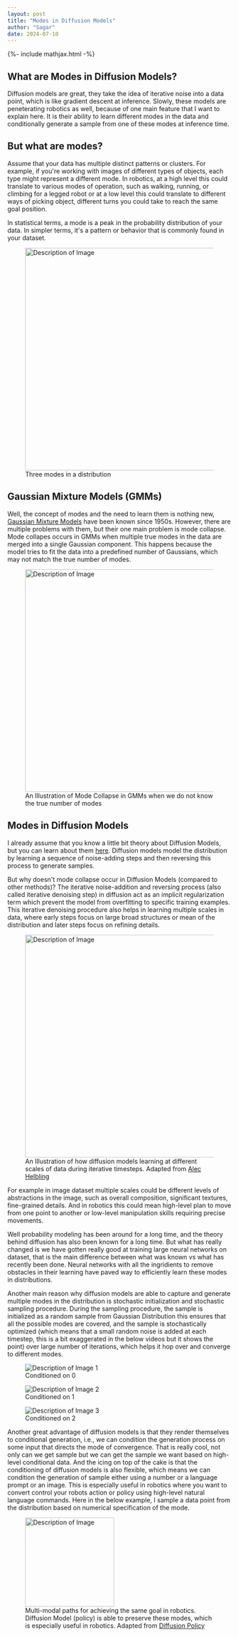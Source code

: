 ```yaml
---
layout: post
title: "Modes in Diffusion Models"
author: "Sagar"
date: 2024-07-10
---
```

{%- include mathjax.html -%}


## 				What are Modes in Diffusion Models?

Diffusion models are great, they take the idea of iterative noise into a data point, which is like gradient descent at inference. Slowly, these models are peneterating robotics as well, because of one main feature that I want to explain here. It is their ability to learn different modes in the data and conditionally generate a sample from one of these modes at inference time. 

## But what are modes?

 Assume that your data has multiple distinct patterns or clusters. For example, if you're working with images of different types of objects, each type might represent a different mode. In robotics, at a high level this could translate to various modes of operation, such as walking, running, or climbing for a legged robot or at a low level this could translate to different ways of picking object, different turns you could take to reach the same goal position.

In statistical terms, a mode is a peak in the probability distribution of your data. In simpler terms, it's a pattern or behavior that is commonly found in your dataset.
<div class="image-container">
<figure>
  <img src="../../../../assets/images/modes.png" alt="Description of Image" width="525" height="500"/>
  <figcaption> Three modes in a distribution </figcaption>
</figure>
</div>

## Gaussian Mixture Models (GMMs)

Well, the concept of modes and the need to learn them is nothing new, [Gaussian Mixture Models](https://scikit-learn.org/stable/modules/mixture.html) have been known since 1950s. However, there are multiple problems with them, but their one main problem is mode collapse. Mode collapes occurs in GMMs when multiple true modes in the data are merged into a single Gaussian component. This happens because the model tries to fit the data into a predefined number of Gaussians, which may not match the true number of modes.

<div class="image-container">
<figure>
  <img src="../../../../assets/images/gmm_mode_collapse.png" alt="Description of Image" width="525" height="500"/>
  <figcaption> An Illustration of Mode Collapse in GMMs when
  we do not know the true number of modes </figcaption>
</figure>
</div>


## Modes in Diffusion Models

I already assume that you know a little bit theory about Diffusion Models, but you can learn about them [here](https://lilianweng.github.io/posts/2021-07-11-diffusion-models/). Diffusion models model the distribution by learning a sequence of noise-adding steps and then reversing this process to generate samples.

But why doesn't mode collapse occur in Diffusion Models (compared to other methods)? The iterative noise-addition and reversing process (also called iterative denoising step) in diffusion act as an implicit regularization term which prevent the model from overfitting to specific training examples. This iterative denoising procedure also helps in learning multiple scales in data, where early steps focus on large broad structures or mean of the distribution and later steps focus on refining details. 

<div class="image-container">
<figure>
  <img src="../../../../assets/images/diffusion_mean_blog_comp.gif" alt="Description of Image" width="525" height="500"/>
    <figcaption>An Illustration of how diffusion models learning at different scales of data during iterative timesteps. Adapted from <a href="https://x.com/alec_helbling/status/1783378117249089625?t=yvEXY9j9DVOhcVzPsSDc-g&s=08">Alec Helbling</a></figcaption>

</figure>
</div>


For example in image dataset multiple scales could be different levels of abstractions in the image, such as overall composition, significant textures, fine-grained details. And in robotics this could mean high-level plan to move from one point to another or low-level manipulation skills requiring precise movements. 

Well probability modeling has been around for a long time, and the theory behind diffusion has also been known for a long time. But what has really changed is we have gotten really good at training large neural networks on dataset, that is the main difference between what was known vs what has recently been done. Neural networks with all the ingridients to remove obstacles in their learning have paved way to efficiently learn these modes in distributions.   

Another main reason why diffusion models are able to capture and generate multiple modes in the distribution is stochastic initialization and stochastic sampling procedure. During the sampling procedure, the sample is initialized as a random sample from Gaussian Distribution this ensures that all the possible modes are covered, and the sample is stochastically optimized (which means that a small random noise is added at each timestep, this is a bit exaggerated in the below videos but it shows the point) over large number of iterations, which helps it hop over and converge to different modes.


<div class="image-row">
  <figure>
    <img src="../../../../assets/images/mode_sampling_animation_15_0.gif" alt="Description of Image 1" />
    <figcaption>Conditioned on 0</figcaption>
  </figure>
  <figure>
    <img src="../../../../assets/images/mode_sampling_animation_15_1_mode_1.gif" alt="Description of Image 2" />
    <figcaption>Conditioned on 1</figcaption>
  </figure>
  <figure>
    <img src="../../../../assets/images/mode_sampling_animation_15_0.gif" alt="Description of Image 3" />
    <figcaption>Conditioned on 2</figcaption>
  </figure>
</div>
Another great advantage of diffusion models is that they render themselves to conditional generation, i.e., we can condition the generation process on some input that directs the mode of convergence. That is really cool, not only can we get sample but we can get the sample we want based on high-level conditional data. And the icing on top of the cake is that the conditioning of diffusion models is also flexible, which means we can condition the generation of sample either using a number or a language prompt or an image. This is especially useful in robotics where you want to convert control your robots action or policy using high-level natural language commands. Here in the below example, I sample a data point from the distribution based on numerical specification of the mode.

<div class="image-container">
<figure>
  <img src="../../../../assets/images/diffusion_policy_multimodality.png" alt="Description of Image" width="200" height="200"/>
  <figcaption> Multi-modal paths for achieving the same goal in robotics. Diffusion Model (policy) is able to preserve these modes, which is especially useful in robotics. Adapted from <a href="https://diffusion-policy.cs.columbia.edu/diffusion_policy_2023.pdf">Diffusion Policy</a></figcaption>
</figure>
</div>


